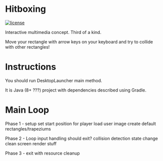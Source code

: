 # Hitboxing
[![license](https://img.shields.io/badge/license-MIT-blue.svg)](LICENSE)

Interactive multimedia concept. Third of a kind.

Move your rectangle with arrow keys on your keyboard and try to collide with other rectangles!

# Instructions

You should run DesktopLauncher main method.

It is Java (8+ ???) project with dependencies described using Gradle.

# Main Loop

Phase 1 - setup
    set start position for player
    load user image
    create default rectangles/trapeziums

Phase 2 - Loop
    input handling
    should exit?
    collision detection
    state change
    clean screen
    render stuff

Phase 3 - exit with resource cleanup